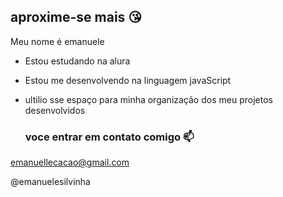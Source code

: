 ## aproxime-se mais 😘

Meu nome é emanuele 

- Estou estudando na alura
- Estou me desenvolvendo na linguagem javaScript
- ultilio sse espaço para minha organização dos meu projetos desenvolvidos

  ### voce entrar em contato comigo 📫

emanuellecacao@gmail.com

@emanuelesilvinha

